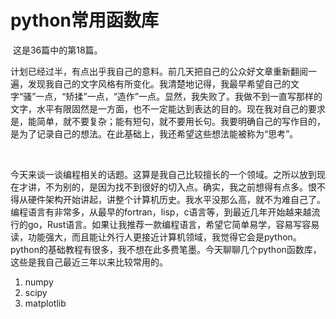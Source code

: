 # python常用函数库

​	这是36篇中的第18篇。



​	计划已经过半，有点出乎我自己的意料。前几天把自己的公众好文章重新翻阅一遍，发现我自己的文字风格有所变化。我清楚地记得，我最早希望自己的文字“骚”一点，“矫揉”一点，“造作”一点。显然，我失败了。我做不到一直写那样的文字，水平有限固然是一方面，也不一定能达到表达的目的。现在我对自己的要求是，能简单，就不要复杂；能有短句，就不要用长句。我要明确自己的写作目的，是为了记录自己的想法。在此基础上，我还希望这些想法能被称为“思考”。

​	

​	今天来谈一谈编程相关的话题。这算是我自己比较擅长的一个领域。之所以放到现在才讲，不为别的，是因为找不到很好的切入点。确实，我之前想得有点多。恨不得从硬件架构开始讲起，讲整个计算机历史。我水平没那么高，就不为难自己了。编程语言有非常多，从最早的fortran，lisp，c语言等，到最近几年开始越来越流行的go，Rust语言。如果让我推荐一款编程语言，希望它简单易学，容易写容易读，功能强大，而且能让外行人更接近计算机领域，我觉得它会是python。python的基础教程有很多，我不想在此多费笔墨。今天聊聊几个python函数库，这些是我自己最近三年以来比较常用的。



1. numpy
2. scipy
3. matplotlib

